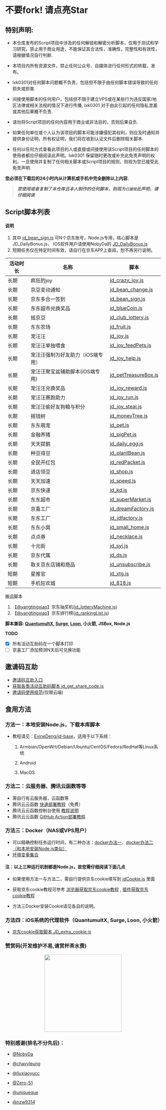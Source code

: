 # 不要fork! 请点亮Star

## 特别声明: 

* 本仓库发布的Script项目中涉及的任何解锁和解密分析脚本，仅用于测试和学习研究，禁止用于商业用途，不能保证其合法性，准确性，完整性和有效性，请根据情况自行判断.

* 本项目内所有资源文件，禁止任何公众号、自媒体进行任何形式的转载、发布。

* lxk0301对任何脚本问题概不负责，包括但不限于由任何脚本错误导致的任何损失或损害.

* 间接使用脚本的任何用户，包括但不限于建立VPS或在某些行为违反国家/地区法律或相关法规的情况下进行传播, lxk0301 对于由此引起的任何隐私泄漏或其他后果概不负责.

* 请勿将Script项目的任何内容用于商业或非法目的，否则后果自负.

* 如果任何单位或个人认为该项目的脚本可能涉嫌侵犯其权利，则应及时通知并提供身份证明，所有权证明，我们将在收到认证文件后删除相关脚本.

* 任何以任何方式查看此项目的人或直接或间接使用该Script项目的任何脚本的使用者都应仔细阅读此声明。lxk0301 保留随时更改或补充此免责声明的权利。一旦使用并复制了任何相关脚本或Script项目的规则，则视为您已接受此免责声明.

 **您必须在下载后的24小时内从计算机或手机中完全删除以上内容.**  </br>
> ***您使用或者复制了本仓库且本人制作的任何脚本，则视为`已接受`此声明，请仔细阅读*** 

## Script脚本列表
#### 说明
1. 其中 [jd_bean_sign.js](https://raw.githubusercontent.com/lxk0301/jd_scripts/master/jd_bean_sign.js) 可N个京东账号，Node.js专用，核心脚本是JD_DailyBonus.js， IOS软件用户请使用NobyDa的 [JD_DailyBonus.js](https://raw.githubusercontent.com/NobyDa/Script/master/JD-DailyBonus/JD_DailyBonus.js)
2. 短期任务仅在特定时间有效，请自行在京东APP上查阅，恕不再另行说明。

| 活动时长 | 名称                         | 脚本                                                                                                   |
| ---- | ------------------------------ | -------------------------------------------------------------------------------------------------------- |
| 长期 | 疯狂的joy             | [jd_crazy_joy.js](https://raw.githubusercontent.com/lxk0301/jd_scripts/master/jd_crazy_joy.js)       |
| 长期 | 京豆变动通知             | [jd_bean_change.js](https://raw.githubusercontent.com/lxk0301/jd_scripts/master/jd_bean_change.js)       |
| 长期 | 京东多合一签到          | [jd_bean_sign.js](https://raw.githubusercontent.com/lxk0301/jd_scripts/master/jd_bean_sign.js)           |
| 长期 | 东东超市兑换奖品       | [jd_blueCoin.js](https://raw.githubusercontent.com/lxk0301/jd_scripts/master/jd_blueCoin.js)             |
| 长期 | 摇京豆                      | [jd_club_lottery.js](https://raw.githubusercontent.com/lxk0301/jd_scripts/master/jd_club_lottery.js)     |
| 长期 | 东东农场                   | [jd_fruit.js](https://raw.githubusercontent.com/lxk0301/jd_scripts/master/jd_fruit.js)                   |
| 长期 | 宠汪汪                      | [jd_joy.js](https://raw.githubusercontent.com/lxk0301/jd_scripts/master/jd_joy.js)                       |
| 长期 | 宠汪汪单独喂食          | [jd_joy_feedPets.js](https://raw.githubusercontent.com/lxk0301/jd_scripts/master/jd_joy_feedPets.js)     |
| 长期 | 宠汪汪强制为好友助力（iOS端专用） | [jd_joy_help.js](https://raw.githubusercontent.com/lxk0301/jd_scripts/master/jd_joy_help.js)             |
| 长期 | 宠汪汪聚宝盆辅助脚本(iOS端专用) | [jd_petTreasureBox.js](https://raw.githubusercontent.com/lxk0301/jd_scripts/master/jd_petTreasureBox.js) |
| 长期 | 宠汪汪兑换奖品          | [jd_joy_reward.js](https://raw.githubusercontent.com/lxk0301/jd_scripts/master/jd_joy_reward.js)         |
| 长期 | 宠汪汪赛跑助力          | [jd_joy_run.js](https://raw.githubusercontent.com/lxk0301/jd_scripts/master/jd_joy_run.js)               |
| 长期 | 宠汪汪偷好友狗粮与积分 | [jd_joy_steal.js](https://raw.githubusercontent.com/lxk0301/jd_scripts/master/jd_joy_steal.js)           |
| 长期 | 摇钱树                      | [jd_moneyTree.js](https://raw.githubusercontent.com/lxk0301/jd_scripts/master/jd_moneyTree.js)           |
| 长期 | 东东萌宠                   | [jd_pet.js](https://raw.githubusercontent.com/lxk0301/jd_scripts/master/jd_pet.js)                       |
| 长期 | 金融养猪                   | [jd_pigPet.js](https://raw.githubusercontent.com/lxk0301/jd_scripts/master/jd_pigPet.js)                 |
| 长期 | 天天提鹅                   | [jd_daily_egg.js](https://raw.githubusercontent.com/lxk0301/jd_scripts/master/jd_daily_egg.js)                 |
| 长期 | 种豆得豆                   | [jd_plantBean.js](https://raw.githubusercontent.com/lxk0301/jd_scripts/master/jd_plantBean.js)           |
| 长期 | 全民开红包                | [jd_redPacket.js](https://raw.githubusercontent.com/lxk0301/jd_scripts/master/jd_redPacket.js)           |
| 长期 | 进店领豆                   | [jd_shop.js](https://raw.githubusercontent.com/lxk0301/jd_scripts/master/jd_shop.js)                     |
| 长期 | 天天加速                   | [jd_speed.js](https://raw.githubusercontent.com/lxk0301/jd_scripts/master/jd_speed.js)                   |
| 长期 | 京东快递                   | [jd_kd.js](https://raw.githubusercontent.com/lxk0301/jd_scripts/master/jd_kd.js)       |
| 长期 | 东东超市                   | [jd_superMarket.js](https://raw.githubusercontent.com/lxk0301/jd_scripts/master/jd_superMarket.js)       |
| 长期 | 京喜工厂                   | [jd_dreamFactory.js](https://raw.githubusercontent.com/lxk0301/jd_scripts/master/jd_dreamFactory.js)       |
| 长期 | 东东工厂                   | [jd_jdfactory.js](https://raw.githubusercontent.com/lxk0301/jd_scripts/master/jd_jdfactory.js)       |
| 长期 | 东东小窝                   | [jd_small_home.js](https://raw.githubusercontent.com/lxk0301/jd_scripts/master/jd_small_home.js)       |
| 长期 | 点点券                   | [jd_necklace.js](https://raw.githubusercontent.com/lxk0301/jd_scripts/master/jd_necklace.js)       |
| 长期 | 十元街                   | [jd_syj.js](https://raw.githubusercontent.com/lxk0301/jd_scripts/master/jd_syj.js)       |
| 长期 | 京东代属                   | [jd_ds.js](https://raw.githubusercontent.com/lxk0301/jd_scripts/master/jd_ds.js)       |
| 长期 | 取关京东店铺和商品    | [jd_unsubscribe.js](https://raw.githubusercontent.com/lxk0301/jd_scripts/master/jd_unsubscribe.js)       |
| 短期 | 星推官                      | [jd_xtg.js](https://raw.githubusercontent.com/lxk0301/jd_scripts/master/jd_xtg.js)                       |
| 短期 | 手机狂欢城                | [jd_818.js](https://raw.githubusercontent.com/lxk0301/jd_scripts/master/jd_818.js)                       |

搬运脚本
1.  【[@yangtingxiao](https://github.com/yangtingxiao)】京东抽奖机([jd_lotteryMachine.js](https://raw.githubusercontent.com/lxk0301/jd_scripts/master/jd_lotteryMachine.js))
2.  【[@yangtingxiao](https://github.com/yangtingxiao)】京东排行榜([jd_rankingList.js](https://raw.githubusercontent.com/lxk0301/jd_scripts/master/jd_rankingList.js))

**脚本兼容: [QuantumultX](https://apps.apple.com/us/app/quantumult-x/id1443988620), [Surge](https://apps.apple.com/us/app/surge-4/id1442620678), [Loon](https://apps.apple.com/us/app/loon/id1373567447), 小火箭, JSBox, Node.js**

**TODO**
- [x] 所有活动互助码在一个脚本打印
- [ ] 京喜工厂添加预测N天后可兑换功能

## 邀请码互助
  - [邀请码互助入口](https://github.com/lxk0301/jd_scripts/discussions)
  - [获取各类活动互助码脚本 jd_get_share_code.js](https://raw.githubusercontent.com/lxk0301/jd_scripts/master/jd_get_share_code.js)
  - [邀请码使用规范](githubAction.md#互助码类环境变量)(仅限云端)
## 食用方法

### 方法一：本地安装Node.js，下载本库脚本

  - 教程请见：[EvineDeng/jd-base](https://github.com/EvineDeng/jd-base)，适用于以下系统：

    1. Armbian/OpenWrt/Debian/Ubuntu/CentOS/Fedora/RedHat等Linux系统

    2. Android

    3. MacOS

### 方法二：云服务器、腾讯云函数等等

  - 需自行有云服务器，云函数等
  - 腾讯云云函数 [快速部署教程](./backUp/tencentscf.md)（免费）
  - 腾讯云云函数控制台使用 [教程说明](./backUp/iCloud.md)
  - 腾讯云云函数 [GitHub Action部署教程](./backUp/tencentscf.md#github-action-部署)
       
 
### 方法三：Docker（NAS或VPS用户）

 - 可以精确控制任务运行时间，有二种办法：[docker办法一](https://github.com/lxk0301/jd_scripts/tree/master/docker)、[docker办法二（和本地安装Node.js类似）](https://github.com/EvineDeng/jd-base)
 - [环境变量集合](https://github.com/lxk0301/jd_scripts/blob/master/githubAction.md)
 
#### 注：以上三种运行机制都是Node.js，故您需仔细阅读下面几点


  - 如果使用方法一与方法二，需自行提供京东cookie填写到 [jdCookie.js](https://github.com/lxk0301/jd_scripts/blob/master/jdCookie.js) 里面

   
  - 获取京东cookie教程可参考 [浏览器获取京东cookie教程](https://github.com/lxk0301/jd_scripts/blob/master/backUp/GetJdCookie.md) , [插件获取京东cookie教程](https://github.com/lxk0301/jd_scripts/blob/master/backUp/GetJdCookie2.md)

  - 方法三Docker安装Cookie请见各自的说明。

### 方法四：iOS系统的代理软件（QuantumultX, Surge, Loon, 小火箭）

  - [京东cookie获取脚本 JD_extra_cookie.js](https://raw.githubusercontent.com/lxk0301/jd_scripts/master/JD_extra_cookie.js)

### 赞赏码(开发维护不易,请赏杯茶水费)
<div align=center><img width="250" height="250" src="https://raw.githubusercontent.com/lxk0301/jd_scripts/master/icon/thanks.jpg"/></div>

### 特别感谢(排名不分先后)：
* [@NobyDa](https://github.com/NobyDa)

* [@chavyleung](https://github.com/chavyleung)

* [@liuxiaoyucc](https://github.com/liuxiaoyucc)

* [@Zero-S1](https://github.com/Zero-S1)

* [@uniqueque](https://github.com/uniqueque)

* [@nzw9314](https://github.com/nzw9314)
